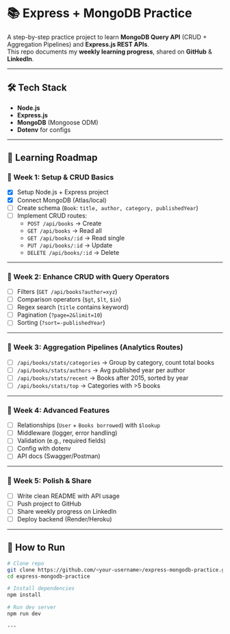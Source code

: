 # 📚 Express + MongoDB Practice  

A step-by-step practice project to learn **MongoDB Query API** (CRUD + Aggregation Pipelines) and **Express.js REST APIs**.  
This repo documents my **weekly learning progress**, shared on **GitHub** & **LinkedIn**.  

---

## 🛠️ Tech Stack
- **Node.js**  
- **Express.js**  
- **MongoDB** (Mongoose ODM)  
- **Dotenv** for configs  

---

## 📌 Learning Roadmap  

### 🔰 Week 1: Setup & CRUD Basics
- [x] Setup Node.js + Express project  
- [x] Connect MongoDB (Atlas/local)  
- [ ] Create schema (`Book`: `title, author, category, publishedYear`)  
- [ ] Implement CRUD routes:  
  - `POST /api/books` → Create  
  - `GET /api/books` → Read all  
  - `GET /api/books/:id` → Read single  
  - `PUT /api/books/:id` → Update  
  - `DELETE /api/books/:id` → Delete  

---

### 🔰 Week 2: Enhance CRUD with Query Operators
- [ ] Filters (`GET /api/books?author=xyz`)  
- [ ] Comparison operators (`$gt`, `$lt`, `$in`)  
- [ ] Regex search (`title` contains keyword)  
- [ ] Pagination (`?page=2&limit=10`)  
- [ ] Sorting (`?sort=-publishedYear`)  

---

### 🔰 Week 3: Aggregation Pipelines (Analytics Routes)
- [ ] `/api/books/stats/categories` → Group by category, count total books  
- [ ] `/api/books/stats/authors` → Avg published year per author  
- [ ] `/api/books/stats/recent` → Books after 2015, sorted by year  
- [ ] `/api/books/stats/top` → Categories with >5 books  

---

### 🔰 Week 4: Advanced Features
- [ ] Relationships (`User` + `Books borrowed`) with `$lookup`  
- [ ] Middleware (logger, error handling)  
- [ ] Validation (e.g., required fields)  
- [ ] Config with dotenv  
- [ ] API docs (Swagger/Postman)  

---

### 🔰 Week 5: Polish & Share
- [ ] Write clean README with API usage  
- [ ] Push project to GitHub  
- [ ] Share weekly progress on LinkedIn  
- [ ] Deploy backend (Render/Heroku)  

---

## 🚀 How to Run
```bash
# Clone repo
git clone https://github.com/<your-username>/express-mongodb-practice.git
cd express-mongodb-practice

# Install dependencies
npm install

# Run dev server
npm run dev

---


